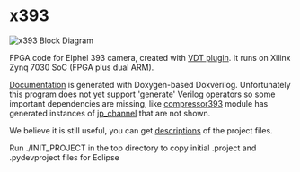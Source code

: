 x393
=====

![x393 Block Diagram](http://docs.elphel.com/x393_diagram.svg)

FPGA code for Elphel 393 camera, created with [VDT plugin](https://github.com/Elphel/vdt-plugin). It runs on Xilinx Zynq 7030 SoC (FPGA plus dual ARM).

[Documentation](http://docs.elphel.com/x393) is generated with Doxygen-based Doxverilog. Unfortunately this program does not yet support 'generate' Verilog operators so some important dependencies are missing, like [compressor393](http://docs.elphel.com/x393/classcompressor393.html) module has generated instances of [jp_channel](http://docs.elphel.com/x393/classjp__channel.html) that are not shown.

We believe it is still useful, you can get [descriptions](http://docs.elphel.com/x393/files.html) of the project files.

Run ./INIT_PROJECT in the top directory to copy initial .project and .pydevproject files for Eclipse
